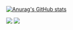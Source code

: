 <div> 
  
  [![Anurag's GitHub stats](https://github-readme-stats.vercel.app/api?username=docafavarato&theme=tokyonight)](https://github.com/anuraghazra/github-readme-stats)
  
  <a href = "mailto:docafavarato@gmail.com"><img src="https://img.shields.io/badge/-Gmail-%23333?style=for-the-badge&logo=gmail&logoColor=white" target="_blank"></a>
  <a href="https://www.linkedin.com/in/jo%C3%A3o-pedro-favarato-71800b204/" target="_blank"><img src="https://img.shields.io/badge/-LinkedIn-%230077B5?style=for-the-badge&logo=linkedin&logoColor=white" target="_blank"></a> 
</div>
